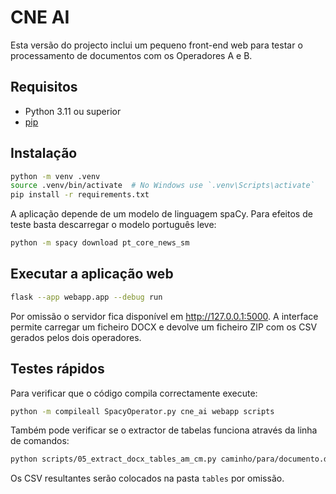 # CNE AI

Esta versão do projecto inclui um pequeno front-end web para testar o processamento de documentos com os Operadores A e B.

## Requisitos

* Python 3.11 ou superior
* [pip](https://pip.pypa.io/en/stable/)

## Instalação

```bash
python -m venv .venv
source .venv/bin/activate  # No Windows use `.venv\Scripts\activate`
pip install -r requirements.txt
```

A aplicação depende de um modelo de linguagem spaCy. Para efeitos de teste basta descarregar o modelo português leve:

```bash
python -m spacy download pt_core_news_sm
```

## Executar a aplicação web

```bash
flask --app webapp.app --debug run
```

Por omissão o servidor fica disponível em <http://127.0.0.1:5000>. A interface permite carregar um ficheiro DOCX e devolve um ficheiro ZIP com os CSV gerados pelos dois operadores.

## Testes rápidos

Para verificar que o código compila correctamente execute:

```bash
python -m compileall SpacyOperator.py cne_ai webapp scripts
```

Também pode verificar se o extractor de tabelas funciona através da linha de comandos:

```bash
python scripts/05_extract_docx_tables_am_cm.py caminho/para/documento.docx
```

Os CSV resultantes serão colocados na pasta `tables` por omissão.
